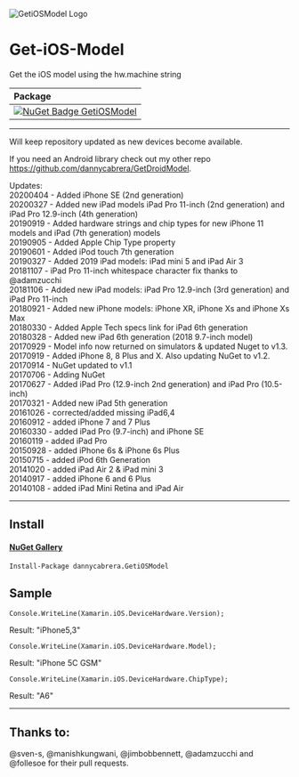 ![GetiOSModel Logo](https://github.com/dannycabrera/Get-iOS-Model/raw/master/Icons/GetiOSModel.png)

Get-iOS-Model
=============

Get the iOS model using the hw.machine string

|  Package  |
|:----------|
|[![NuGet Badge GetiOSModel](https://buildstats.info/nuget/dannycabrera.GetiOSModel)](https://www.nuget.org/packages/dannycabrera.GetiOSModel)|

*******
Will keep repository updated as new devices become available.

If you need an Android library check out my other repo https://github.com/dannycabrera/GetDroidModel.

Updates:<br/>
20200404 - Added iPhone SE (2nd generation)<br/>
20200327 - Added new iPad models iPad Pro 11-inch (2nd generation) and iPad Pro 12.9-inch (4th generation)<br/>
20190919 - Added hardware strings and chip types for new iPhone 11 models and iPad (7th generation) models<br/>
20190905 - Added Apple Chip Type property<br/>
20190601 - Added iPod touch 7th generation<br/>
20190327 - Added 2019 iPad models: iPad mini 5 and iPad Air 3<br/>
20181107 - iPad Pro 11-inch whitespace character fix thanks to @adamzucchi<br/>
20181106 - Added new iPad models: iPad Pro 12.9-inch (3rd generation) and iPad Pro 11-inch<br/>
20180921 - Added new iPhone models: iPhone XR, iPhone Xs and iPhone Xs Max<br/>
20180330 - Added Apple Tech specs link for iPad 6th generation<br/>
20180328 - Added new iPad 6th generation (2018 9.7-inch model)<br/>
20170929 - Model info now returned on simulators & updated Nuget to v1.3.<br/>
20170919 - Added iPhone 8, 8 Plus and X. Also updating NuGet to v1.2.<br/>
20170914 - NuGet updated to v1.1<br/>
20170706 - Adding NuGet<br/>
20170627 - Added iPad Pro (12.9-inch 2nd generation) and iPad Pro (10.5-inch)<br/>
20170321 - Added new iPad 5th generation<br/>
20161026 - corrected/added missing iPad6,4<br/>
20160912 - added iPhone 7 and 7 Plus<br/>
20160330 - added iPad Pro (9.7-inch) and iPhone SE<br/>
20160119 - added iPad Pro<br/>
20150928 - added iPhone 6s & iPhone 6s Plus<br/>
20150715 - added iPod 6th Generation<br/>
20141020 - added iPad Air 2 & iPad mini 3<br/>
20140917 - added iPhone 6 and 6 Plus<br/>
20140108 - added iPad Mini Retina and iPad Air<br/>
*******

## Install

#### [NuGet Gallery](https://www.nuget.org/packages/dannycabrera.GetiOSModel)
```
Install-Package dannycabrera.GetiOSModel
```

Sample
-------

```
Console.WriteLine(Xamarin.iOS.DeviceHardware.Version);
```

Result: "iPhone5,3"


```
Console.WriteLine(Xamarin.iOS.DeviceHardware.Model);
```

Result: "iPhone 5C GSM"

```
Console.WriteLine(Xamarin.iOS.DeviceHardware.ChipType);
```

Result: "A6"

*******
Thanks to:
-------
@sven-s, @manishkungwani, @jimbobbennett, @adamzucchi and @follesoe for their pull requests.
